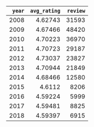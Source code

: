 | `year` | `avg_rating` | `review` |
| -----: | -----------: | -------: |
|   2008 |      4.62743 |    31593 |
|   2009 |      4.67466 |    48420 |
|   2010 |      4.70223 |    36970 |
|   2011 |      4.70723 |    29187 |
|   2012 |      4.73037 |    23827 |
|   2013 |      4.70944 |    21849 |
|   2014 |      4.68466 |    12580 |
|   2015 |       4.6112 |     8206 |
|   2016 |      4.59224 |     5999 |
|   2017 |      4.59481 |     8825 |
|   2018 |      4.59397 |     6915 |
